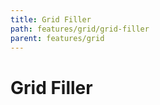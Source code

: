 ```yaml
---
title: Grid Filler
path: features/grid/grid-filler
parent: features/grid
---
```

# Grid Filler

<div pbl-example-view="pbl-grid-filler-example"></div>
